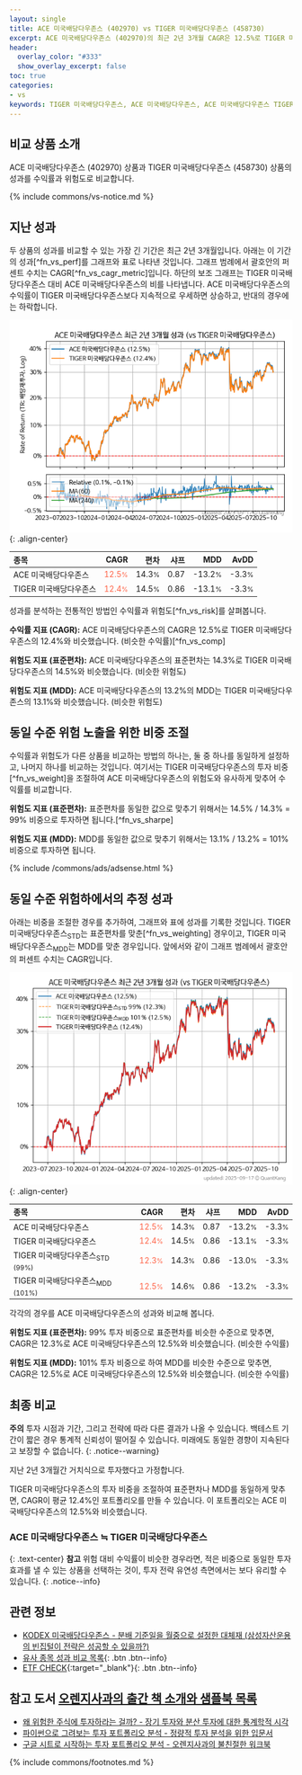 ```yaml
---
layout: single
title: ACE 미국배당다우존스 (402970) vs TIGER 미국배당다우존스 (458730)
excerpt: ACE 미국배당다우존스 (402970)의 최근 2년 3개월 CAGR은 12.5%로 TIGER 미국배당다우존스 (458730)의 12.4%와 비슷했습니다.
header:
  overlay_color: "#333"
  show_overlay_excerpt: false
toc: true
categories:
- vs
keywords: TIGER 미국배당다우존스, ACE 미국배당다우존스, ACE 미국배당다우존스 TIGER 미국배당다우존스 비교, 402970, 458730, 402970 402970 비교
---
```


## 비교 상품 소개


ACE 미국배당다우존스 (402970) 상품과 TIGER 미국배당다우존스 (458730) 상품의 성과를 수익률과 위험도로 비교합니다.





{% include commons/vs-notice.md %}

## 지난 성과

두 상품의 성과를 비교할 수 있는 가장 긴 기간은 최근 2년 3개월입니다. 아래는 이 기간의 성과[^fn_vs_perf]를 그래프와 표로 나타낸 것입니다.
그래프 범례에서 괄호안의 퍼센트 수치는 CAGR[^fn_vs_cagr_metric]입니다.
하단의 보조 그래프는 TIGER 미국배당다우존스 대비 ACE 미국배당다우존스의 비를 나타냅니다.
ACE 미국배당다우존스의 수익률이 TIGER 미국배당다우존스보다 지속적으로 우세하면 상승하고, 반대의 경우에는 하락합니다.

![ACE 미국배당다우존스](/vs/images/402970-vs-458730_dual.png){: .align-center}

| **종목** | **CAGR** | **편차** | **샤프** | **MDD** | **AvDD** |
| :------------ | ------: | -----------: | -------: | ------: | -------: |
| ACE 미국배당다우존스 | <span style="color: tomato">12.5<small>%</small></span> | 14.3<small>%</small> | 0.87 | -13.2<small>%</small> | -3.3<small>%</small> |
| TIGER 미국배당다우존스 | <span style="color: tomato">12.4<small>%</small></span> | 14.5<small>%</small> | 0.86 | -13.1<small>%</small> | -3.3<small>%</small> |

<!-- more -->


성과를 분석하는 전통적인 방법인 수익률과 위험도[^fn_vs_risk]를 살펴봅니다.

**수익률 지표 (CAGR):** ACE 미국배당다우존스의 CAGR은 12.5%로 TIGER 미국배당다우존스의 12.4%와 비슷했습니다. (비슷한 수익률)[^fn_vs_comp]

**위험도 지표 (표준편차):** ACE 미국배당다우존스의 표준편차는 14.3%로 TIGER 미국배당다우존스의 14.5%와 비슷했습니다. (비슷한 위험도)

**위험도 지표 (MDD):** ACE 미국배당다우존스의 13.2%의 MDD는 TIGER 미국배당다우존스의 13.1%와 비슷했습니다. (비슷한 위험도)



## 동일 수준 위험 노출을 위한 비중 조절

수익률과 위험도가 다른 상품을 비교하는 방법의 하나는, 둘 중 하나를 동일하게 설정하고, 나머지 하나를 비교하는 것입니다.
여기서는 TIGER 미국배당다우존스의 투자 비중[^fn_vs_weight]을 조절하여 ACE 미국배당다우존스의 위험도와 유사하게 맞추어 수익률를 비교합니다.

**위험도 지표 (표준편차):** 표준편차를 동일한 값으로 맞추기 위해서는 14.5% / 14.3% = 99% 비중으로 투자하면 됩니다.[^fn_vs_sharpe]

**위험도 지표 (MDD):** MDD를 동일한 값으로 맞추기 위해서는 13.1% / 13.2% = 101% 비중으로 투자하면 됩니다.


{% include /commons/ads/adsense.html %}



## 동일 수준 위험하에서의 추정 성과

아래는 비중을 조절한 경우를 추가하여, 그래프와 표에 성과를 기록한 것입니다.
TIGER 미국배당다우존스<sub>STD</sub>는 표준편차를 맞춘[^fn_vs_weighting] 경우이고, TIGER 미국배당다우존스<sub>MDD</sub>는 MDD를 맞춘 경우입니다.
앞에서와 같이 그래프 범례에서 괄호안의 퍼센트 수치는 CAGR입니다.


![ACE 미국배당다우존스](/vs/images/402970-vs-458730.png){: .align-center}



| **종목** | **CAGR** | **편차** | **샤프** | **MDD** | **AvDD** |
| :------------ | ------: | -----------: | -------: | ------: | -------: |
| ACE 미국배당다우존스 | <span style="color: tomato">12.5<small>%</small></span> | 14.3<small>%</small> | 0.87 | -13.2<small>%</small> | -3.3<small>%</small> |
| TIGER 미국배당다우존스 | <span style="color: tomato">12.4<small>%</small></span> | 14.5<small>%</small> | 0.86 | -13.1<small>%</small> | -3.3<small>%</small> |
| TIGER 미국배당다우존스<sub>STD</sub> <small>(99%)</small> | <span style="color: tomato">12.3<small>%</small></span> | 14.3<small>%</small> | 0.86 | -13.0<small>%</small> | -3.3<small>%</small> |
| TIGER 미국배당다우존스<sub>MDD</sub> <small>(101%)</small> | <span style="color: tomato">12.5<small>%</small></span> | 14.6<small>%</small> | 0.86 | -13.2<small>%</small> | -3.3<small>%</small> |



각각의 경우를 ACE 미국배당다우존스의 성과와 비교해 봅니다.

**위험도 지표 (표준편차):** 99% 투자 비중으로 표준편차를 비슷한 수준으로 맞추면, CAGR은 12.3%로 ACE 미국배당다우존스의 12.5%와 비슷했습니다. (비슷한 수익률)

**위험도 지표 (MDD):** 101% 투자 비중으로 하여 MDD를 비슷한 수준으로 맞추면, CAGR은 12.5%로 ACE 미국배당다우존스의 12.5%와 비슷했습니다. (비슷한 수익률)




## 최종 비교

**주의** 투자 시점과 기간, 그리고 전략에 따라 다른 결과가 나올 수 있습니다. 백테스트 기간이 짧은 경우 통계적 신뢰성이 떨어질 수 있습니다. 미래에도 동일한 경향이 지속된다고 보장할 수 없습니다.
{: .notice--warning}

지난 2년 3개월간 거치식으로 투자했다고 가정합니다.

TIGER 미국배당다우존스의 투자 비중을 조절하여 표준편차나 MDD를 동일하게 맞추면, CAGR이 평균 12.4%인 포트폴리오를 만들 수 있습니다.
이 포트폴리오는 ACE 미국배당다우존스의 12.5%와 비슷했습니다.

### ACE 미국배당다우존스 ≒ TIGER 미국배당다우존스
{: .text-center}
**참고** 위험 대비 수익률이 비슷한 경우라면, 적은 비중으로 동일한 투자 효과를 낼 수 있는 상품을 선택하는 것이, 투자 전략 유연성 측면에서는 보다 유리할 수 있습니다.
{: .notice--info}


## 관련 정보

- [KODEX 미국배당다우존스 - 분배 기준일을 월중으로 설정한 대체재 (삼성자산운용의 빈집털이 전략은 성공할 수 있을까?)](https://kongdori.tistory.com/311)
- [유사 종목 성과 비교 목록](/vs/){: .btn .btn--info}
- [ETF CHECK](https://www.etfcheck.co.kr/mobile/etpitem/458730/compare?compCode%5B%5D=402970){:target="_blank"}{: .btn .btn--info}


## 참고 도서 [오렌지사과의 출간 책 소개와 샘플북 목록](https://kongdori.tistory.com/691)

- [왜 위험한 주식에 투자하라는 걸까? - 장기 투자와 분산 투자에 대한 통계학적 시각](https://kongdori.tistory.com/421)
- [파이썬으로 그려보는 투자 포트폴리오 분석  - 정량적 투자 분석을 위한 입문서](https://kongdori.tistory.com/643)
- [구글 시트로 시작하는 투자 포트폴리오 분석 - 오렌지사과의 불친절한 워크북](https://kongdori.tistory.com/449)

{% include commons/footnotes.md %}